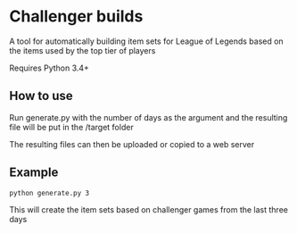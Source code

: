 Challenger builds
=================

A tool for automatically building item sets for League of Legends
based on the items used by the top tier of players

Requires Python 3.4+

How to use
----------
Run generate.py with the number of days as the argument and the
resulting file will be put in the /target folder

The resulting files can then be uploaded or copied to a web server

Example
-------
    python generate.py 3

This will create the item sets based on challenger games from the
last three days
